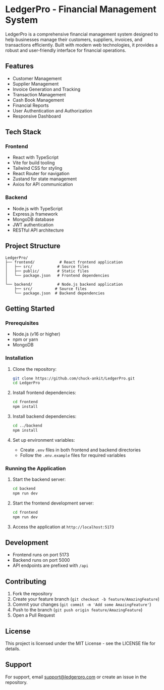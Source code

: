 # LedgerPro - Financial Management System

LedgerPro is a comprehensive financial management system designed to help businesses manage their customers, suppliers, invoices, and transactions efficiently. Built with modern web technologies, it provides a robust and user-friendly interface for financial operations.

## Features

- Customer Management
- Supplier Management
- Invoice Generation and Tracking
- Transaction Management
- Cash Book Management
- Financial Reports
- User Authentication and Authorization
- Responsive Dashboard

## Tech Stack

### Frontend
- React with TypeScript
- Vite for build tooling
- Tailwind CSS for styling
- React Router for navigation
- Zustand for state management
- Axios for API communication

### Backend
- Node.js with TypeScript
- Express.js framework
- MongoDB database
- JWT authentication
- RESTful API architecture

## Project Structure

```
LedgerPro/
├── frontend/           # React frontend application
│   ├── src/           # Source files
│   ├── public/        # Static files
│   └── package.json   # Frontend dependencies
│
└── backend/           # Node.js backend application
    ├── src/          # Source files
    └── package.json  # Backend dependencies
```

## Getting Started

### Prerequisites

- Node.js (v16 or higher)
- npm or yarn
- MongoDB

### Installation

1. Clone the repository:
   ```bash
   git clone https://github.com/chuck-ankit/LedgerPro.git
   cd LedgerPro
   ```

2. Install frontend dependencies:
   ```bash
   cd frontend
   npm install
   ```

3. Install backend dependencies:
   ```bash
   cd ../backend
   npm install
   ```

4. Set up environment variables:
   - Create `.env` files in both frontend and backend directories
   - Follow the `.env.example` files for required variables

### Running the Application

1. Start the backend server:
   ```bash
   cd backend
   npm run dev
   ```

2. Start the frontend development server:
   ```bash
   cd frontend
   npm run dev
   ```

3. Access the application at `http://localhost:5173`

## Development

- Frontend runs on port 5173
- Backend runs on port 5000
- API endpoints are prefixed with `/api`

## Contributing

1. Fork the repository
2. Create your feature branch (`git checkout -b feature/AmazingFeature`)
3. Commit your changes (`git commit -m 'Add some AmazingFeature'`)
4. Push to the branch (`git push origin feature/AmazingFeature`)
5. Open a Pull Request

## License

This project is licensed under the MIT License - see the LICENSE file for details.

## Support

For support, email support@ledgerpro.com or create an issue in the repository.
